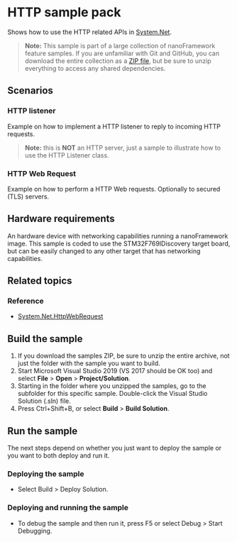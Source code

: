 # HTTP sample pack

Shows how to use the HTTP related APIs in [System.Net](http://docs.nanoframework.net/api/System.Net.html).

> **Note:** This sample is part of a large collection of nanoFramework feature samples.
> If you are unfamiliar with Git and GitHub, you can download the entire collection as a
> [ZIP file](https://github.com/nanoframework/Samples/archive/master.zip), but be
> sure to unzip everything to access any shared dependencies.
<!-- For more info on working with the ZIP file, 
> the samples collection, and GitHub, see [Get the UWP samples from GitHub](https://aka.ms/ovu2uq). 
> For more samples, see the [Samples portal](https://aka.ms/winsamples) on the Windows Dev Center.  -->

## Scenarios

### HTTP listener

Example on how to implement a HTTP listener to reply to incoming HTTP requests.

> **Note:** this is **NOT** an HTTP server, just a sample to illustrate how to use the HTTP Listener class.  

### HTTP Web Request

Example on how to perform a HTTP Web requests. Optionally to secured (TLS) servers.

## Hardware requirements

An hardware device with networking capabilities running a nanoFramework image.
This sample is coded to use the STM32F769IDiscovery target board, but can be easily changed to any other target that has networking capabilities.

## Related topics

### Reference

- [System.Net.HttpWebRequest](http://docs.nanoframework.net/api/System.Net.HttpWebRequest.html)

## Build the sample

1. If you download the samples ZIP, be sure to unzip the entire archive, not just the folder with the sample you want to build. 
2. Start Microsoft Visual Studio 2019 (VS 2017 should be OK too) and select **File** \> **Open** \> **Project/Solution**.
3. Starting in the folder where you unzipped the samples, go to the subfolder for this specific sample. Double-click the Visual Studio Solution (.sln) file.
4. Press Ctrl+Shift+B, or select **Build** \> **Build Solution**.

## Run the sample

The next steps depend on whether you just want to deploy the sample or you want to both deploy and run it.

### Deploying the sample

- Select Build > Deploy Solution.

### Deploying and running the sample

- To debug the sample and then run it, press F5 or select Debug >  Start Debugging.
